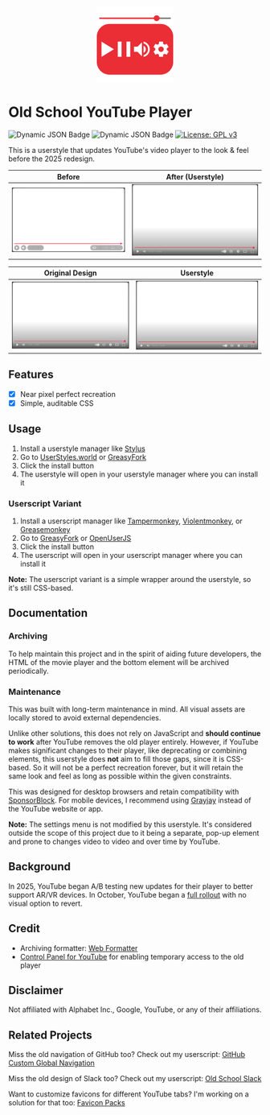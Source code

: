 <p align="center">
  <img
    height="30%"
    width="30%"
    src="img/logo.svg"
    alt="Old School YouTube Player"
    title="Old School YouTube Player"
  />
</p>

# Old School YouTube Player

![Dynamic JSON Badge](https://img.shields.io/badge/dynamic/json?url=https%3A%2F%2Fgreasyfork.org%2Fscripts%2F553724-old-school-youtube-player.json&query=total_installs&suffix=%20installs&label=greasy%20fork&color=%23670000&link=https%3A%2F%2Fgreasyfork.org%2Fen%2Fscripts%2F553724-old-school-youtube-player)
![Dynamic JSON Badge](https://img.shields.io/badge/dynamic/json?url=https%3A%2F%2Fopenuserjs.org%2Fmeta%2Fblakegearin%2FOld_School_YouTube_Player.meta.json&query=%24.OpenUserJS.installs%5B0%5D.value&suffix=%20installs&label=openuserjs&color=%23202d3b&link=https%3A%2F%2Fopenuserjs.org%2Fscripts%2Fblakegearin%2FOld_School_YouTube_Player)
[![License: GPL v3](https://img.shields.io/badge/license-GPLv3-blue.svg)](LICENSE)

This is a userstyle that updates YouTube's video player to the look & feel before the 2025 redesign.

| Before | After (Userstyle) |
|:-:|:-:|
| <img src = "img/screenshots/before-userstyle.png" alt = "YouTube player without userstyle" title = "YouTube player without userstyle" /> | <img src = "img/screenshots/after-userstyle.png" alt = "YouTube player with the userstyle applied" title = "YouTube player with the userstyle applied" /> |

| Original Design | Userstyle |
|:-:|:-:|
| <img src = "img/screenshots/original-design.png" alt = "YouTube player original design" title = "YouTube player original design" /> | <img src = "img/screenshots/after-userstyle.png" alt = "YouTube player with the userstyle applied" title = "YouTube player with the userstyle applied" /> |

## Features

- [x] Near pixel perfect recreation
- [x] Simple, auditable CSS

## Usage

1. Install a userstyle manager like [Stylus](https://add0n.com/stylus.html)
1. Go to [UserStyles.world](https://userstyles.world/style/24856/old-school-youtube-player) or [GreasyFork](https://greasyfork.org/en/scripts/553724-old-school-youtube-player)
1. Click the install button
1. The userstyle will open in your userstyle manager where you can install it

### Userscript Variant

1. Install a userscript manager like [Tampermonkey](https://www.tampermonkey.net), [Violentmonkey](https://violentmonkey.github.io), or [Greasemonkey](https://addons.mozilla.org/en-US/firefox/addon/greasemonkey/)
1. Go to [GreasyFork](https://greasyfork.org/en/scripts/553816-old-school-youtube-player) or [OpenUserJS](https://openuserjs.org/scripts/blakegearin/Old_School_YouTube_Player)
1. Click the install button
1. The userscript will open in your userscript manager where you can install it

**Note:** The userscript variant is a simple wrapper around the userstyle, so it's still CSS-based.

## Documentation

### Archiving

To help maintain this project and in the spirit of aiding future developers, the HTML of the movie player and the bottom element will be archived periodically.

### Maintenance

This was built with long-term maintenance in mind. All visual assets are locally stored to avoid external dependencies.

Unlike other solutions, this does not rely on JavaScript and **should continue to work** after YouTube removes the old player entirely. However, if YouTube makes significant changes to their player, like deprecating or combining elements, this userstyle does **not** aim to fill those gaps, since it is CSS-based. So it will not be a perfect recreation forever, but it will retain the same look and feel as long as possible within the given constraints.

This was designed for desktop browsers and retain compatibility with [SponsorBlock](https://sponsor.ajay.app/). For mobile devices, I recommend using [Grayjay](https://grayjay.app/) instead of the YouTube website or app.

**Note:** The settings menu is not modified by this userstyle. It's considered outside the scope of this project due to it being a separate, pop-up element and prone to changes video to video and over time by YouTube.

## Background

In 2025, YouTube began A/B testing new updates for their player to better support AR/VR devices. In October, YouTube began a [full rollout](https://support.google.com/youtube/thread/380540176) with no visual option to revert.

## Credit

- Archiving formatter: [Web Formatter](https://webformatter.com/html)
- [Control Panel for YouTube](https://soitis.dev/control-panel-for-youtube) for enabling temporary access to the old player

## Disclaimer

Not affiliated with Alphabet Inc., Google, YouTube, or any of their affiliations.

## Related Projects

Miss the old navigation of GitHub too? Check out my userscript: [GitHub Custom Global Navigation](https://github.com/blakegearin/github-custom-global-navigation#readme)

Miss the old design of Slack too? Check out my userscript: [Old School Slack](https://github.com/blakegearin/old-school-slack#readme)

Want to customize favicons for different YouTube tabs? I'm working on a solution for that too: [Favicon Packs](https://github.com/blakegearin/favicon-packs#readme)
